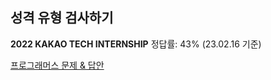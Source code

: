 ## 성격 유형 검사하기

**2022 KAKAO TECH INTERNSHIP**
정답률: 43% (23.02.16 기준)

[프로그래머스 문제 & 답안](https://school.programmers.co.kr/learn/courses/30/lessons/118666)
